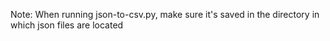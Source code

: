 Note: When running json-to-csv.py, make sure it's saved in the directory in which json files are located
